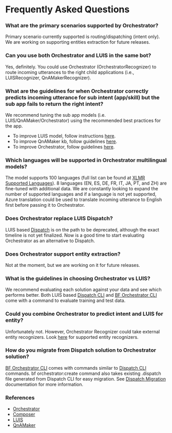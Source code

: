 # Frequently Asked Questions

### What are the primary scenarios supported by Orchestrator?
Primary scenario currently supported is routing/dispatching (intent only).  We are working on supporting entities extraction for future releases.


### Can you use both Orchestrator and LUIS in the same bot?
Yes, definitely.  You could use Orchestrator (OrchestratorRecognizer) to route incoming utterances to the right child applications (i.e., LUISRecognizer, QnAMakerRecognizer).


### What are the guidelines for when Orchestrator correctly predicts incoming utterance for sub intent (app/skill) but the sub app fails to return the right intent?
We recommend tuning the sub app models (i.e. LUIS/QnAMaker/Orchestrator) using the recommended best practices for the app.  
- To improve LUIS model, follow instructions [here][1].
- To improve QnAMaker kb, follow guidelines [here][2].  
- To improve Orchestrator, follow guidelines [here][3].


### Which languages will be supported in Orchestrator multilingual models?
The model supports 100 languages (full list can be found at [XLMR Supported Languages][4]). 8 languages (EN, ES, DE, FR, IT, JA, PT, and ZH) are fine-tuned with additional data.  We are constantly looking to expand the number of supported languages and if a language is not yet supported, Azure translation could be used to translate incoming utterance to English first before passing it to Orchestrator.  

### Does Orchestrator replace LUIS Dispatch?
LUIS based [Dispatch][5] is on the path to be deprecated, although the exact timeline is not yet finalized.  Now is a good time to start evaluating Orchestrator as an alternative to Dispatch.


### Does Orchestrator support entity extraction?
Not at the moment, but we are working on it for future releases.


### What is the guidelines in choosing Orchestrator vs LUIS?
We recommend evaluating each solution against your data and see which performs better.  Both LUIS based [Dispatch CLI][5] and [BF Orchestrator CLI][6] come with a command to evaluate training and test data.

### Could you combine Orchestrator to predict intent and LUIS for entity?
Unfortunately not.  However, Orchestrator Recognizer could take external entity recognizers.  Look [here][7] for supported entity recognizers.

### How do you migrate from Dispatch solution to Orchestrator solution?
[BF Orchestrator CLI][6] comes with commands similar to [Dispatch CLI][5] commands.  bf orchestrator:create command also takes existing .dispatch file generated from Dispatch CLI for easy migration.  See [Dispatch Migration][12] documentation for more information.

### References
* [Orchestrator][8]
* [Composer][9]
* [LUIS][10]
* [QnAMaker][11]

[1]:https://docs.microsoft.com/en-us/azure/cognitive-services/luis/luis-how-to-use-dashboard
[2]:https://docs.microsoft.com/en-us/azure/cognitive-services/qnamaker/how-to/test-knowledge-base?tabs=v1
[3]:https://github.com/microsoft/BotBuilder-Samples/blob/main/experimental/orchestrator/CLI/ModelTuning/README.md
[4]:https://github.com/pytorch/fairseq/tree/master/examples/xlmr#introduction
[5]:https://github.com/microsoft/botbuilder-tools/tree/master/packages/Dispatch
[6]:https://github.com/microsoft/botframework-cli/tree/main/packages/Orchestrator
[7]:https://github.com/microsoft/botbuilder-dotnet/tree/main/libraries/Microsoft.Bot.Builder.Dialogs.Adaptive/Recognizers/EntityRecognizers
[8]:https://aka.ms/bf-orchestrator
[9]:https://github.com/microsoft/BotFramework-Composer
[10]:https://docs.microsoft.com/en-us/azure/cognitive-services/luis/what-is-luis
[11]:https://docs.microsoft.com/en-us/azure/cognitive-services/qnamaker/overview/overview
[12]:https://github.com/microsoft/botframework-sdk/blob/tiens-patch-1/Orchestrator/docs/DispatchMigrationExample.md